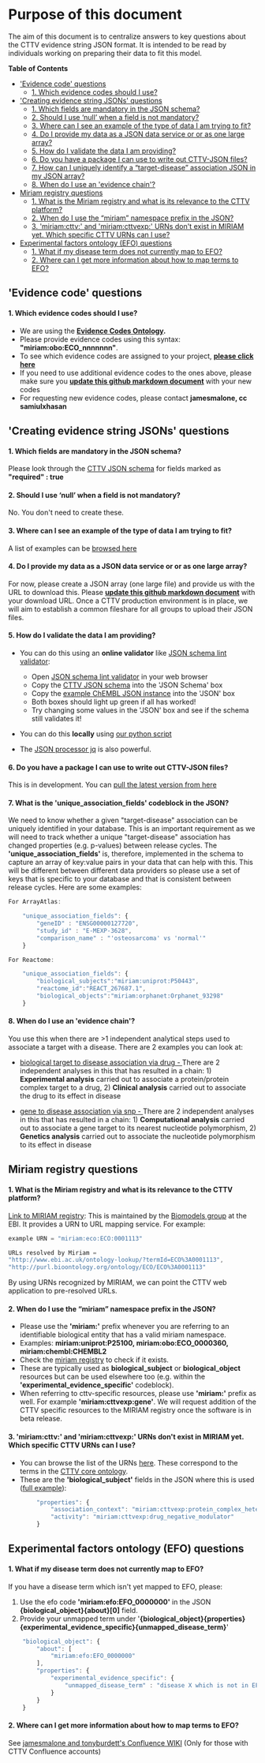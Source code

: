 # Purpose of this document
The aim of this document is to centralize answers to key questions about the CTTV evidence string JSON format. It is intended to be read by individuals working on preparing their data to fit this model.

<!-- START doctoc generated TOC please keep comment here to allow auto update -->
<!-- DON'T EDIT THIS SECTION, INSTEAD RE-RUN doctoc TO UPDATE -->

**Table of Contents**  

  - ['Evidence code' questions](#evidence-code-questions)
      - [1. Which evidence codes should I use?](#1-which-evidence-codes-should-i-use)
  - ['Creating evidence string JSONs' questions](#creating-evidence-string-jsons-questions)
      - [1. Which fields are mandatory in the JSON schema?](#1-which-fields-are-mandatory-in-the-json-schema)
      - [2. Should I use ‘null’ when a field is not mandatory?](#2-should-i-use-‘null’-when-a-field-is-not-mandatory)
      - [3. Where can I see an example of the type of data I am trying to fit?](#3-where-can-i-see-an-example-of-the-type-of-data-i-am-trying-to-fit)
      - [4. Do I provide my data as a JSON data service or or as one large array?](#4-do-i-provide-my-data-as-a-json-data-service-or-or-as-one-large-array)
      - [5. How do I validate the data I am providing?](#5-how-do-i-validate-the-data-i-am-providing)
      - [6. Do you have a package I can use to write out CTTV-JSON files?](#6-do-you-have-a-package-i-can-use-to-write-out-cttv-json-files)
      - [7. How can I uniquely identify a “target-disease” association JSON in my JSON array?](#7-how-can-i-uniquely-identify-a-“target-disease”-association-json-in-my-json-array)
      - [8. When do I use an 'evidence chain'?](#8-when-do-i-use-an-evidence-chain)
  - [Miriam registry questions](#miriam-registry-questions)
      - [1. What is the Miriam registry and what is its relevance to the CTTV platform?](#1-what-is-the-miriam-registry-and-what-is-its-relevance-to-the-cttv-platform)
      - [2. When do I use the “miriam” namespace prefix in the JSON?](#2-when-do-i-use-the-“miriam”-namespace-prefix-in-the-json)
      - [3. 'miriam:cttv:' and 'miriam:cttvexp:' URNs don't exist in MIRIAM yet. Which specific CTTV URNs can I use?](#3-miriamcttv-and-miriamcttvexp-urns-dont-exist-in-miriam-yet-which-specific-cttv-urns-can-i-use)
  - [Experimental factors ontology (EFO) questions](#experimental-factors-ontology-efo-questions)
      - [1. What if my disease term does not currently map to EFO?](#1-what-if-my-disease-term-does-not-currently-map-to-efo)
      - [2. Where can I get more information about how to map terms to EFO?](#2-where-can-i-get-more-information-about-how-to-map-terms-to-efo)

<!-- END doctoc generated TOC please keep comment here to allow auto update -->

## 'Evidence code' questions
#### 1. Which evidence codes should I use?
- We are using the **[Evidence Codes Ontology](http://bioportal.bioontology.org/ontologies/ECO).**
- Please provide evidence codes using this syntax: **"miriam:obo:ECO_nnnnnnn"**.
- To see which evidence codes are assigned to your project, **[please click here](../json_schema/project_tracker.md)**
- If you need to use additional evidence codes to the ones above, please make sure you **[update this github markdown document](../json_schema/project_tracker.md)** with your new codes
- For requesting new evidence codes, please contact **jamesmalone, cc samiulxhasan**

## 'Creating evidence string JSONs' questions

#### 1. Which fields are mandatory in the JSON schema?
Please look through the [CTTV JSON schema](../json_schema/evidence_string_schema.json) for fields marked as **"required" : true**

#### 2. Should I use ‘null’ when a field is not mandatory?
No. You don't need to create these.

#### 3. Where can I see an example of the type of data I am trying to fit?
A list of examples can be [browsed here](../examples)

#### 4. Do I provide my data as a JSON data service or or as one large array?
For now, please create a JSON array (one large file) and provide us with the URL to download this. Please **[update this github markdown document](../json_schema/project_tracker.md)** with your download URL. Once a CTTV production environment is in place, we will aim to establish a common fileshare for all groups to upload their JSON files. 

#### 5. How do I validate the data I am providing?

- You can do this using an **online validator** like [JSON schema lint validator](http://jsonschemalint.com/):
	- Open [JSON schema lint validator](http://jsonschemalint.com/) in your web browser
	- Copy the [CTTV JSON schema](https://github.com/CTTV/input_data_format/blob/master/json_schema/evidence_string_schema.json) into the 'JSON Schema' box
	- Copy the [example ChEMBL JSON instance](https://github.com/CTTV/input_data_format/blob/master/examples/cttv0008_chembl/example.json) into the 'JSON' box
	- Both boxes should light up green if all has worked!
	- Try changing some values in the 'JSON' box and see if the schema still validates it!

- You can do this **locally** using [our python script](../scripts/cttv0001_core_db/json_schema_validator)
- The [JSON processor jq](http://stedolan.github.io/jq/) is also powerful.

#### 6. Do you have a package I can use to write out CTTV-JSON files?
This is in development. You can [pull the latest version from here](../packages)

#### 7. What is the 'unique_association_fields' codeblock in the JSON?
We need to know whether a given "target-disease" association can be uniquely identified in your database. This is an important requirement as we will need to track whether a unique "target-disease" association has changed properties (e.g. p-values) between release cycles. The **'unique_association_fields'** is, therefore, implemented in the schema to capture an array of key:value pairs in your data that can help with this. This will be different between different data providers so please use a set of keys that is specific to your database and that is consistent between release cycles. Here are some examples:

```javascript
For ArrayAtlas:

    "unique_association_fields": {
        "geneID" : "ENSG00000127720",
        "study_id" : "E-MEXP-3628",
        "comparison_name" : "'osteosarcoma' vs 'normal'"
    }

For Reactome:

	"unique_association_fields": {
		"biological_subjects":"miriam:uniprot:P50443",
		"reactome_id":"REACT_267687.1",
		"biological_objects":"miriam:orphanet:Orphanet_93298"
	}

```



#### 8. When do I use an 'evidence chain'?
You use this when there are >1 independent analytical steps used to associate a target with a disease. There are 2 examples you can look at:

- [biological target to disease association via drug - ](../examples/cttv0008_chembl) There are 2 independent analyses in this that has resulted in a chain: 1) **Experimental analysis** carried out to associate a protein/protein complex target to a drug, 2) **Clinical analysis** carried out to associate the drug to its effect in disease

- [gene to disease association via snp - ](../examples/cttv0018_ibd_gwas) There are 2 independent analyses in this that has resulted in a chain: 1) **Computational analysis** carried out to associate a gene target to its nearest nucleotide polymorphism, 2) **Genetics analysis** carried out to associate the nucleotide polymorphism to its effect in disease

## Miriam registry questions

#### 1. What is the Miriam registry and what is its relevance to the CTTV platform?
[Link to MIRIAM registry](http://www.ebi.ac.uk/miriam/main/collections/): This is maintained by the [Biomodels group](http://www.ebi.ac.uk/biomodels-main/) at the EBI.
It provides a URN to URL mapping service. For example:

```javascript
example URN = "miriam:eco:ECO:0001113"

URLs resolved by Miriam = 
"http://www.ebi.ac.uk/ontology-lookup/?termId=ECO%3A0001113",
"http://purl.bioontology.org/ontology/ECO/ECO%3A0001113"
```

By using URNs recognized by MIRIAM, we can point the CTTV web application to pre-resolved URLs.

#### 2. When do I use the “miriam” namespace prefix in the JSON?
- Please use the **'miriam:'** prefix whenever you are referring to an identifiable biological entity that has a valid miriam namespace.
- Examples: **miriam:uniprot:P25100, miriam:obo:ECO_0000360, miriam:chembl:CHEMBL2**
- Check the [miriam registry](http://www.ebi.ac.uk/miriam/main/collections/) to check if it exists.
- These are typically used as **biological_subject** or **biological_object** resources but can be used elsewhere too (e.g. within the **'experimental_evidence_specific'** codeblock).
- When referring to cttv-specific resources, please use **'miriam:'** prefix as well. For example **'miriam:cttvexp:gene'**. We will request addition of the CTTV specific resources to the MIRIAM registry once the software is in beta release.

#### 3. 'miriam:cttv:' and 'miriam:cttvexp:' URNs don't exist in MIRIAM yet. Which specific CTTV URNs can I use?
- You can browse the list of the URNs [here](../json_schema/cttv_uris_namespaces.md). These correspond to the terms in the  [CTTV core ontology](../ontology/cttv_core.owl).
- These are the **'biological_subject'** fields in the JSON where this is used ([full example](../examples/cttv0008_chembl)):
```javascript
        "properties": {
            "association_context": "miriam:cttvexp:protein_complex_heteropolymer",
            "activity": "miriam:cttvexp:drug_negative_modulator"
        }
```

## Experimental factors ontology (EFO) questions
#### 1. What if my disease term does not currently map to EFO?
If you have a disease term which isn't yet mapped to EFO, please:

1. Use the efo code **'miriam:efo:EFO_0000000'** in the JSON **{biological_object}{about}[0]** field.
1. Provide your unmapped term under '**{biological_object}{properties}{experimental_evidence_specific}{unmapped_disease_term}**'
    
```javascript
    "biological_object": {
        "about": [
            "miriam:efo:EFO_0000000"
        ],
        "properties": {
            "experimental_evidence_specific": {
                "unmapped_disease_term" : "disease X which is not in EFO"
            }
        }
    }
```

#### 2. Where can I get more information about how to map terms to EFO?
See [jamesmalone and tonyburdett's Confluence WIKI](https://www.ebi.ac.uk/seqdb/confluence/display/CTTV/Ontology+Annotation) (Only for those with CTTV Confluence accounts)








